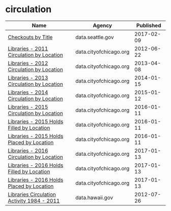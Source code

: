 # circulation

Name | Agency | Published
---- | ---- | ---------
[Checkouts by Title](../datasets/tmmm-ytt6.md) | data.seattle.gov | 2017-02-09
[Libraries - 2011 Circulation by Location](../datasets/tfmt-mmy2.md) | data.cityofchicago.org | 2012-06-22
[Libraries - 2012 Circulation by Location](../datasets/jsdv-pwf2.md) | data.cityofchicago.org | 2013-04-08
[Libraries - 2013 Circulation by Location](../datasets/ti44-vee7.md) | data.cityofchicago.org | 2014-01-15
[Libraries - 2014 Circulation by Location](../datasets/hr6z-8bf2.md) | data.cityofchicago.org | 2015-01-12
[Libraries - 2015 Circulation by Location](../datasets/btuv-tuhu.md) | data.cityofchicago.org | 2016-01-11
[Libraries - 2015 Holds Filled by Location](../datasets/a2jx-kwbg.md) | data.cityofchicago.org | 2016-01-11
[Libraries - 2015 Holds Placed by Location](../datasets/avse-5iw4.md) | data.cityofchicago.org | 2016-01-11
[Libraries - 2016 Circulation by Location](../datasets/acer-3nmf.md) | data.cityofchicago.org | 2017-01-13
[Libraries - 2016 Holds Filled by Location](../datasets/hixh-ndcj.md) | data.cityofchicago.org | 2017-01-13
[Libraries - 2016 Holds Placed by Location](../datasets/3hsw-3tjv.md) | data.cityofchicago.org | 2017-01-13
[Libraries Circulation Activity 1984 - 2011](../datasets/ky64-e4mx.md) | data.hawaii.gov | 2012-07-26

